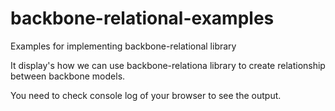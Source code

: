 backbone-relational-examples
=============================

Examples for implementing backbone-relational library 

It display's how we can use backbone-relationa library to create relationship between backbone models. 

You need to check console log of your browser to see the output. 
